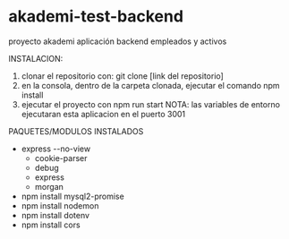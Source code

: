 # akademi-test-backend
proyecto akademi aplicación backend empleados y activos

INSTALACION:
1. clonar el repositorio con: git clone [link del repositorio]
2. en la consola, dentro de la carpeta clonada, ejecutar el comando npm install
3. ejecutar el proyecto con npm run start
NOTA: las variables de entorno ejecutaran esta aplicacion en el puerto 3001

PAQUETES/MODULOS INSTALADOS
- express --no-view 
    - cookie-parser
    - debug
    - express
    - morgan
- npm install mysql2-promise
- npm install nodemon
- npm install dotenv
- npm install cors
